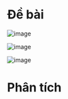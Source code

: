 # Đề bài
![image](https://github.com/VanHoang110802/Competitive_Programming/assets/108053955/82e6989a-385a-4304-9b3f-f626ec74aaad)

![image](https://github.com/VanHoang110802/Competitive_Programming/assets/108053955/f23ea298-fbeb-4f15-b999-865aec8b3594)

![image](https://github.com/VanHoang110802/Competitive_Programming/assets/108053955/3f460c18-1ebd-47dc-bafd-638013f19a82)

# Phân tích

